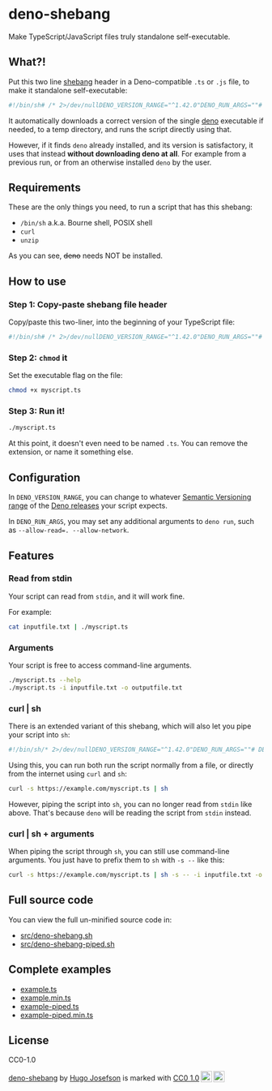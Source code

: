 # deno-shebang

Make TypeScript/JavaScript files truly standalone self-executable.

## What?!

Put this two line [shebang](https://en.wikipedia.org/wiki/Shebang_(Unix)) header
in a Deno-compatible `.ts` or `.js` file, to make it standalone self-executable:

```typescript
#!/bin/sh# /* 2>/dev/nullDENO_VERSION_RANGE="^1.42.0"DENO_RUN_ARGS=""# DENO_RUN_ARGS="--quiet --allow-all --unstable"  # <-- depending on what you needset -ehas_command() {[ -x "$(command -v "$1" 2>&1)" ]}needs_sudo() {[ "$(id -u)" != 0 ]}get_package_install_command() {package_name="$1"if needs_sudo && ! has_command sudo; then# sudo needed but not available, fall back to manual installreturnfi# shellcheck disable=SC2015any_sudo="$(needs_sudo && echo sudo || true)"if has_command brew; thenecho "brew install ${package_name}"elif has_command apt; thenecho "(${any_sudo} apt update && ${any_sudo} DEBIAN_FRONTEND=noninteractive apt install -y ${package_name})"elif has_command yum; thenecho "${any_sudo} yum install -y ${package_name}"elif has_command pacman; thenecho "${any_sudo} pacman -yS --noconfirm ${package_name}"elif has_command opkg-install; thenecho "${any_sudo} opkg-install ${package_name}"fi}install_package() {package_name="$1"installer="$(get_package_install_command "${package_name}")"if [ -z "${installer}" ]; thenecho "Please install '${package_name}' manually, then try again." >&2exit 1fieval "saved_opts=\"\$(set +o)\"; set -x; ${installer} >&2; set +x; eval \"\${saved_opts}\"" >&2}ensure_command_installed() {if ! has_command "$1"; theninstall_package "$1"fi}uri_encode() {str="$1"len=$(printf "%s" "$str" | wc -c)for i in $(seq 1 $len); dochar=$(printf "%s" "$str" | cut -c $i)printf '%%%02X' "'$char"done}does_deno_work() {deno="$1"[ -n "${deno}" ] && "${deno}" --version >/dev/null 2>&1}DENO_VERSION_RANGE_URL_ENCODED="$(uri_encode "${DENO_VERSION_RANGE}")"DEFAULT_DENO="$(does_deno_work "$(command -v deno)" ||:)"get_tmp_dir() {mp_dir="$(# for each tmpfs filesystem, sort by available space. for each line, read available space and target mount point, filtering out any trailing whitespace from each variable. if the available bytes is at least 150000000, check if the mount point is a directory. if so, use it.if has_command findmnt; thenfindmnt -Ononoexec,noro -ttmpfs -nboAVAIL,TARGET | sort -rn | \while IFS=$'\n\t ' read -r avail target; doif [ "${avail}" -ge 150000000 ] && [ -d "${target}" ]; thenprintf "%s" "${target}"breakfidonefi)"printf "%s" "${tmp_dir:-"${TMPDIR:-/tmp}"}"}does_deno_on_path_satisfy() {deno eval "import{satisfies as e}from'https://deno.land/x/semver@v1.4.1/mod.ts';Deno.exit(e(Deno.version.deno,'${DENO_VERSION_RANGE}')?0:1);" >/dev/null 2>&1}get_satisfying_version() {ensure_command_installed curlcurl -sSfL "https://semver-version.deno.dev/api/github/denoland/deno/${DENO_VERSION_RANGE_URL_ENCODED}"}ensure_deno_installed_and_first_on_path() {DENO_RANGE_DIR="$(get_tmp_dir)/deno-range-${DENO_VERSION_RANGE}/bin"mkdir -p "${DENO_RANGE_DIR}"export PATH="${DENO_RANGE_DIR}:${PATH}"does_deno_on_path_satisfy && returnDENO_VERSION="$(get_satisfying_version)"DENO_INSTALL="$(get_tmp_dir)/deno-${DENO_VERSION}"ln -fs "${DENO_INSTALL}/bin/deno" "${DENO_RANGE_DIR}/deno"does_deno_on_path_satisfy && returnensure_command_installed unzipensure_command_installed curlexport DENO_INSTALL(if [ "${DENO_RUN_ARGS#*-q}" != "${DENO_RUN_ARGS}" ]; thenexec 2>/dev/nullficurl -fsSL https://deno.land/install.sh | sh -s ${DENO_INSTALL_ARGS} "${DENO_VERSION}" | grep -iv discord >&2)}ensure_deno_installed_and_first_on_pathexec deno run ${DENO_RUN_ARGS} "$0" "$@"//*/
```

It automatically downloads a correct version of the single
[deno](https://deno.land/) executable if needed, to a temp directory, and runs
the script directly using that.

However, if it finds `deno` already installed, and its version is satisfactory,
it uses that instead **without downloading deno at all**. For example from a
previous run, or from an otherwise installed `deno` by the user.

## Requirements

These are the only things you need, to run a script that has this shebang:

- `/bin/sh` a.k.a. Bourne shell, POSIX shell
- `curl`
- `unzip`

As you can see, ~~deno~~ needs NOT be installed.

## How to use

### Step 1: Copy-paste shebang file header

Copy/paste this two-liner, into the beginning of your TypeScript file:

```typescript
#!/bin/sh# /* 2>/dev/nullDENO_VERSION_RANGE="^1.42.0"DENO_RUN_ARGS=""# DENO_RUN_ARGS="--quiet --allow-all --unstable"  # <-- depending on what you needset -ehas_command() {[ -x "$(command -v "$1" 2>&1)" ]}needs_sudo() {[ "$(id -u)" != 0 ]}get_package_install_command() {package_name="$1"if needs_sudo && ! has_command sudo; then# sudo needed but not available, fall back to manual installreturnfi# shellcheck disable=SC2015any_sudo="$(needs_sudo && echo sudo || true)"if has_command brew; thenecho "brew install ${package_name}"elif has_command apt; thenecho "(${any_sudo} apt update && ${any_sudo} DEBIAN_FRONTEND=noninteractive apt install -y ${package_name})"elif has_command yum; thenecho "${any_sudo} yum install -y ${package_name}"elif has_command pacman; thenecho "${any_sudo} pacman -yS --noconfirm ${package_name}"elif has_command opkg-install; thenecho "${any_sudo} opkg-install ${package_name}"fi}install_package() {package_name="$1"installer="$(get_package_install_command "${package_name}")"if [ -z "${installer}" ]; thenecho "Please install '${package_name}' manually, then try again." >&2exit 1fieval "saved_opts=\"\$(set +o)\"; set -x; ${installer} >&2; set +x; eval \"\${saved_opts}\"" >&2}ensure_command_installed() {if ! has_command "$1"; theninstall_package "$1"fi}uri_encode() {str="$1"len=$(printf "%s" "$str" | wc -c)for i in $(seq 1 $len); dochar=$(printf "%s" "$str" | cut -c $i)printf '%%%02X' "'$char"done}does_deno_work() {deno="$1"[ -n "${deno}" ] && "${deno}" --version >/dev/null 2>&1}DENO_VERSION_RANGE_URL_ENCODED="$(uri_encode "${DENO_VERSION_RANGE}")"DEFAULT_DENO="$(does_deno_work "$(command -v deno)" ||:)"get_tmp_dir() {mp_dir="$(# for each tmpfs filesystem, sort by available space. for each line, read available space and target mount point, filtering out any trailing whitespace from each variable. if the available bytes is at least 150000000, check if the mount point is a directory. if so, use it.if has_command findmnt; thenfindmnt -Ononoexec,noro -ttmpfs -nboAVAIL,TARGET | sort -rn | \while IFS=$'\n\t ' read -r avail target; doif [ "${avail}" -ge 150000000 ] && [ -d "${target}" ]; thenprintf "%s" "${target}"breakfidonefi)"printf "%s" "${tmp_dir:-"${TMPDIR:-/tmp}"}"}does_deno_on_path_satisfy() {deno eval "import{satisfies as e}from'https://deno.land/x/semver@v1.4.1/mod.ts';Deno.exit(e(Deno.version.deno,'${DENO_VERSION_RANGE}')?0:1);" >/dev/null 2>&1}get_satisfying_version() {ensure_command_installed curlcurl -sSfL "https://semver-version.deno.dev/api/github/denoland/deno/${DENO_VERSION_RANGE_URL_ENCODED}"}ensure_deno_installed_and_first_on_path() {DENO_RANGE_DIR="$(get_tmp_dir)/deno-range-${DENO_VERSION_RANGE}/bin"mkdir -p "${DENO_RANGE_DIR}"export PATH="${DENO_RANGE_DIR}:${PATH}"does_deno_on_path_satisfy && returnDENO_VERSION="$(get_satisfying_version)"DENO_INSTALL="$(get_tmp_dir)/deno-${DENO_VERSION}"ln -fs "${DENO_INSTALL}/bin/deno" "${DENO_RANGE_DIR}/deno"does_deno_on_path_satisfy && returnensure_command_installed unzipensure_command_installed curlexport DENO_INSTALL(if [ "${DENO_RUN_ARGS#*-q}" != "${DENO_RUN_ARGS}" ]; thenexec 2>/dev/nullficurl -fsSL https://deno.land/install.sh | sh -s ${DENO_INSTALL_ARGS} "${DENO_VERSION}" | grep -iv discord >&2)}ensure_deno_installed_and_first_on_pathexec deno run ${DENO_RUN_ARGS} "$0" "$@"//*/
```

### Step 2: `chmod` it

Set the executable flag on the file:

```sh
chmod +x myscript.ts
```

### Step 3: Run it!

```sh
./myscript.ts
```

At this point, it doesn't even need to be named `.ts`. You can remove the
extension, or name it something else.

## Configuration

In `DENO_VERSION_RANGE`, you can change to whatever
[Semantic Versioning range](https://devhints.io/semver) of the
[Deno releases](https://github.com/denoland/deno/releases) your script expects.

In `DENO_RUN_ARGS`, you may set any additional arguments to `deno run`, such as
`--allow-read=. --allow-network`.

## Features

### Read from stdin

Your script can read from `stdin`, and it will work fine.

For example:

```sh
cat inputfile.txt | ./myscript.ts
```

### Arguments

Your script is free to access command-line arguments.

```sh
./myscript.ts --help
./myscript.ts -i inputfile.txt -o outputfile.txt
```

### curl | sh

There is an extended variant of this shebang, which will also let you pipe your
script into `sh`:

```typescript
#!/bin/sh/* 2>/dev/nullDENO_VERSION_RANGE="^1.42.0"DENO_RUN_ARGS=""# DENO_RUN_ARGS="--quiet --allow-all --unstable"  # <-- depending on what you needset -ehas_command() {[ -x "$(command -v "$1" 2>&1)" ]}needs_sudo() {[ "$(id -u)" != 0 ]}get_package_install_command() {package_name="$1"if needs_sudo && ! has_command sudo; then# sudo needed but not available, fall back to manual installreturnfi# shellcheck disable=SC2015any_sudo="$(needs_sudo && echo sudo || true)"if has_command brew; thenecho "brew install ${package_name}"elif has_command apt; thenecho "(${any_sudo} apt update && ${any_sudo} DEBIAN_FRONTEND=noninteractive apt install -y ${package_name})"elif has_command yum; thenecho "${any_sudo} yum install -y ${package_name}"elif has_command pacman; thenecho "${any_sudo} pacman -yS --noconfirm ${package_name}"elif has_command opkg-install; thenecho "${any_sudo} opkg-install ${package_name}"fi}install_package() {package_name="$1"installer="$(get_package_install_command "${package_name}")"if [ -z "${installer}" ]; thenecho "Please install '${package_name}' manually, then try again." >&2exit 1fieval "saved_opts=\"\$(set +o)\"; set -x; ${installer} >&2; set +x; eval \"\${saved_opts}\"" >&2}ensure_command_installed() {if ! has_command "$1"; theninstall_package "$1"fi}uri_encode() {str="$1"len=$(printf "%s" "$str" | wc -c)for i in $(seq 1 $len); dochar=$(printf "%s" "$str" | cut -c $i)printf '%%%02X' "'$char"done}does_deno_work() {deno="$1"[ -n "${deno}" ] && "${deno}" --version >/dev/null 2>&1}DENO_VERSION_RANGE_URL_ENCODED="$(uri_encode "${DENO_VERSION_RANGE}")"DEFAULT_DENO="$(does_deno_work "$(command -v deno)" ||:)"get_tmp_dir() {mp_dir="$(# for each tmpfs filesystem, sort by available space. for each line, read available space and target mount point, filtering out any trailing whitespace from each variable. if the available bytes is at least 150000000, check if the mount point is a directory. if so, use it.if has_command findmnt; thenfindmnt -Ononoexec,noro -ttmpfs -nboAVAIL,TARGET | sort -rn | \while IFS=$'\n\t ' read -r avail target; doif [ "${avail}" -ge 150000000 ] && [ -d "${target}" ]; thenprintf "%s" "${target}"breakfidonefi)"printf "%s" "${tmp_dir:-"${TMPDIR:-/tmp}"}"}is_run_from_file(){line2="/* 2>/dev/null"me="$(command -v "$0" || true)"! [ -z $me ] \&& [ -r $me ] \&& [ "$(head -c 3 "$me")" = '#!/' ] \&& (read x && read y && [ "$x" = "#!/bin/sh" ] && [ "$line2" != "${y%"$line2"*}" ]) < "${me}"}does_deno_on_path_satisfy() {deno eval "import{satisfies as e}from'https://deno.land/x/semver@v1.4.1/mod.ts';Deno.exit(e(Deno.version.deno,'${DENO_VERSION_RANGE}')?0:1);" >/dev/null 2>&1}get_satisfying_version() {ensure_command_installed curlcurl -sSfL "https://semver-version.deno.dev/api/github/denoland/deno/${DENO_VERSION_RANGE_URL_ENCODED}"}ensure_deno_installed_and_first_on_path() {DENO_RANGE_DIR="$(get_tmp_dir)/deno-range-${DENO_VERSION_RANGE}/bin"mkdir -p "${DENO_RANGE_DIR}"export PATH="${DENO_RANGE_DIR}:${PATH}"does_deno_on_path_satisfy && returnDENO_VERSION="$(get_satisfying_version)"DENO_INSTALL="$(get_tmp_dir)/deno-${DENO_VERSION}"ln -fs "${DENO_INSTALL}/bin/deno" "${DENO_RANGE_DIR}/deno"does_deno_on_path_satisfy && returnensure_command_installed unzipensure_command_installed curlexport DENO_INSTALL(if [ "${DENO_RUN_ARGS#*-q}" != "${DENO_RUN_ARGS}" ]; thenexec 2>/dev/nullficurl -fsSL https://deno.land/install.sh | sh -s ${DENO_INSTALL_ARGS} "${DENO_VERSION}" | grep -iv discord >&2)}ensure_deno_installed_and_first_on_pathis_run_from_file && exec deno run ${DENO_RUN_ARGS} "$0" "$@"exec deno run ${DENO_RUN_ARGS} - "$@" <<'//🔚'//*/
```

Using this, you can run both run the script normally from a file, or directly
from the internet using `curl` and `sh`:

```sh
curl -s https://example.com/myscript.ts | sh
```

However, piping the script into `sh`, you can no longer read from `stdin` like
above. That's because `deno` will be reading the script from `stdin` instead.

### curl | sh + arguments

When piping the script through `sh`, you can still use command-line arguments.
You just have to prefix them to `sh` with `-s --` like this:

```sh
curl -s https://example.com/myscript.ts | sh -s -- -i inputfile.txt -o outputfile.txt
```

## Full source code

You can view the full un-minified source code in:

- [src/deno-shebang.sh](src/deno-shebang.sh)
- [src/deno-shebang-piped.sh](src/deno-shebang-piped.sh)

## Complete examples

- [example.ts](example.ts)
- [example.min.ts](example.min.ts)
- [example-piped.ts](example-piped.ts)
- [example-piped.min.ts](example-piped.min.ts)

## License

CC0-1.0

<p xmlns:cc="http://creativecommons.org/ns#" xmlns:dct="http://purl.org/dc/terms/"><a property="dct:title" rel="cc:attributionURL" href="https://github.com/hugojosefson/deno-shebang">deno-shebang</a> by <a rel="cc:attributionURL dct:creator" property="cc:attributionName" href="https://www.hugojosefson.com">Hugo Josefson</a> is marked with <a href="http://creativecommons.org/publicdomain/zero/1.0?ref=chooser-v1" target="_blank" rel="license noopener noreferrer" style="display:inline-block;">CC0 1.0<img style="height:22px!important;margin-left:3px;vertical-align:text-bottom;" src="https://mirrors.creativecommons.org/presskit/icons/cc.svg?ref=chooser-v1"><img style="height:22px!important;margin-left:3px;vertical-align:text-bottom;" src="https://mirrors.creativecommons.org/presskit/icons/zero.svg?ref=chooser-v1"></a></p>
